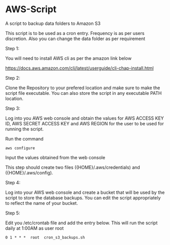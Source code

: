 # AWS-Script

A script to backup data folders to Amazon S3

This script is to be used as a cron entry. Frequency is as per users discretion. Also you can change the data folder as per requirement


Step 1: 

You will need to install AWS cli as per the amazon link below

https://docs.aws.amazon.com/cli/latest/userguide/cli-chap-install.html

Step 2: 

Clone the Repository to your prefered location and make sure to make the script file executable. You can also store the script in any executable PATH location.

Step 3: 

Log into you AWS web console and obtain the values for AWS ACCESS KEY ID, AWS SECRET ACCESS KEY and AWS REGION for the user to be used for running the script.

Run the command 

    aws configure

Input the values obtained from the web console

This step should create two files ({HOME}/.aws/credentials) and ({HOME}/.aws/config).

Step 4: 

Log into your AWS web console and create a bucket that will be used by the script to store the database backups. You can edit the script appropriately to reflect the name of your bucket.


Step 5: 

Edit you /etc/crontab file and add the entry below. This will run the script daily at 1:00AM as user root

    0 1 * * *  root  cron_s3_backups.sh
